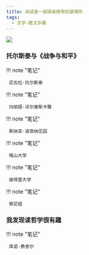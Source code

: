 ```yaml
---
title: 阅读是一座随身携带的避难所
tags:
  - 文学-散文杂著
---
```


![](https://wfqqreader-1252317822.image.myqcloud.com/cover/234/32680234/s_32680234.jpg)


### 托尔斯泰与《战争与和平》




!!! note "笔记"

	 尼古拉·托尔斯泰 


!!! note "笔记"

	 玛丽娅·沃尔康斯卡雅 


!!! note "笔记"

	 斯纳亚·波良纳庄园 


!!! note "笔记"

	 喀山大学 


!!! note "笔记"

	 彼得堡大学 


!!! note "笔记"

	 索尼娅 


### 我发现读哲学很有趣




!!! note "笔记"

	 库诺·费舍尔 

